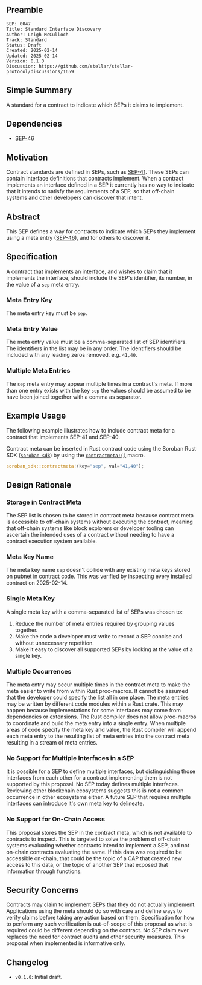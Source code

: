 ## Preamble

```
SEP: 0047
Title: Standard Interface Discovery
Author: Leigh McCulloch
Track: Standard
Status: Draft
Created: 2025-02-14
Updated: 2025-02-14
Version: 0.1.0
Discussion: https://github.com/stellar/stellar-protocol/discussions/1659
```

## Simple Summary

A standard for a contract to indicate which SEPs it claims to implement.

## Dependencies

- [SEP-46]

## Motivation

Contract standards are defined in SEPs, such as [SEP-41]. These SEPs can contain interface definitions that contracts
implement. When a contract implements an interface defined in a SEP it currently has no way to indicate that it intends
to satisfy the requirements of a SEP, so that off-chain systems and other developers can discover that intent.

## Abstract

This SEP defines a way for contracts to indicate which SEPs they implement using a meta entry ([SEP-46]), and for others
to discover it.

## Specification

A contract that implements an interface, and wishes to claim that it implements the interface, should include the SEP's
identifier, its number, in the value of a `sep` meta entry.

### Meta Entry Key

The meta entry key must be `sep`.

### Meta Entry Value

The meta entry value must be a comma-separated list of SEP identifiers. The identifiers in the list may be in any order.
The identifiers should be included with any leading zeros removed. e.g. `41,40`.

### Multiple Meta Entries

The `sep` meta entry may appear multiple times in a contract's meta. If more than one entry exists with the key `sep`
the values should be assumed to be have been joined together with a comma as separator.

## Example Usage

The following example illustrates how to include contract meta for a contract that implements SEP-41 and SEP-40.

Contract meta can be inserted in Rust contract code using the Soroban Rust SDK ([`soroban-sdk`]) by using the
[`contractmeta!()`] macro.

```rust
soroban_sdk::contractmeta!(key="sep", val="41,40");
```

[`soroban-sdk`]: https://docs.rs/soroban-sdk
[`contractmeta!()`]: https://docs.rs/soroban-sdk/latest/soroban_sdk/macro.contractmeta.html

## Design Rationale

### Storage in Contract Meta

The SEP list is chosen to be stored in contract meta because contract meta is accessible to off-chain systems without
executing the contract, meaning that off-chain systems like block explorers or developer tooling can ascertain the
intended uses of a contract without needing to have a contract execution system available.

### Meta Key Name

The meta key name `sep` doesn't collide with any existing meta keys stored on pubnet in contract code. This was verified
by inspecting every installed contract on 2025-02-14.

### Single Meta Key

A single meta key with a comma-separated list of SEPs was chosen to:

1. Reduce the number of meta entries required by grouping values together.
2. Make the code a developer must write to record a SEP concise and without unnecessary repetition.
3. Make it easy to discover all supported SEPs by looking at the value of a single key.

### Multiple Occurrences

The meta entry may occur multiple times in the contract meta to make the meta easier to write from within Rust
proc-macros. It cannot be assumed that the developer could specify the list all in one place. The meta entries may be
written by different code modules within a Rust crate. This may happen because implementations for some interfaces may
come from dependencies or extensions. The Rust compiler does not allow proc-macros to coordinate and build the meta
entry into a single entry. When multiple areas of code specify the meta key and value, the Rust compiler will append
each meta entry to the resulting list of meta entries into the contract meta resulting in a stream of meta entries.

### No Support for Multiple Interfaces in a SEP

It is possible for a SEP to define multiple interfaces, but distinguishing those interfaces from each other for a
contract implementing them is not supported by this proposal. No SEP today defines multiple interfaces. Reviewing other
blockchain ecosystems suggests this is not a common occurrence in other ecosystems either. A future SEP that requires
multiple interfaces can introduce it's own meta key to delineate.

### No Support for On-Chain Access

This proposal stores the SEP in the contract meta, which is not available to contracts to inspect. This is targeted to
solve the problem of off-chain systems evaluating whether contracts intend to implement a SEP, and not on-chain
contracts evaluating the same. If this data was required to be accessible on-chain, that could be the topic of a CAP
that created new access to this data, or the topic of another SEP that exposed that information through functions.

## Security Concerns

Contracts may claim to implement SEPs that they do not actually implement. Applications using the meta should do so with
care and define ways to verify claims before taking any action based on them. Specification for how to perform any such
verification is out-of-scope of this proposal as what is required could be different depending on the contract. No SEP
claim ever replaces the need for contract audits and other security measures. This proposal when implemented is
informative only.

## Changelog

- `v0.1.0`: Initial draft.

[SEP-46]: ./sep-0046.md
[SEP-41]: ./sep-0041.md
